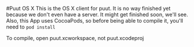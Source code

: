 #Puut OS X
This is the OS X client for puut. It is no way finished yet because we don't even have a server. It might get finished soon, we'll see. 
Also, this App uses CocoaPods, so before being able to compile it, you'll need to `pod install`

To compile, open puut.xcworkspace, not puut.xcodeproj

